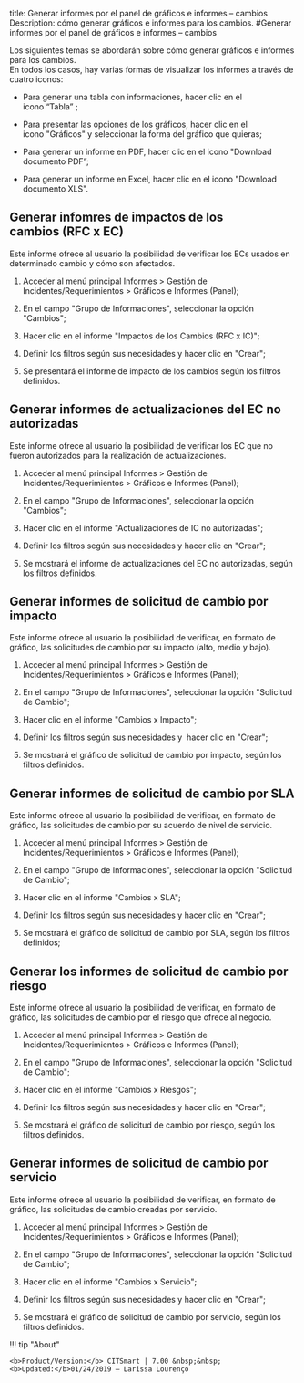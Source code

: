 title: Generar informes por el panel de gráficos e informes – cambios 
Description: cómo generar gráficos e informes para los cambios.
#Generar informes por el panel de gráficos e informes – cambios

Los siguientes temas se abordarán sobre cómo generar gráficos e informes para los cambios.  
En todos los casos, hay varias formas de visualizar los informes a través de
cuatro iconos:  

 - Para generar una tabla con informaciones, hacer clic en el icono “Tabla” ;

 - Para presentar las opciones de los gráficos, hacer clic en el
    icono "Gráficos" y seleccionar la forma del gráfico que quieras;

 - Para generar un informe en PDF, hacer clic en el icono "Download documento
    PDF”;

 - Para generar un informe en Excel, hacer clic en el icono "Download documento
    XLS".  

Generar infomres de impactos de los cambios (RFC x EC)
------------------------------------------------------

Este informe ofrece al usuario la posibilidad de verificar los ECs usados en
determinado cambio y cómo son afectados.

1.  Acceder al menú principal Informes \> Gestión de
    Incidentes/Requerimientos \> Gráficos e Informes (Panel);

2.  En el campo "Grupo de Informaciones", seleccionar la opción "Cambios";

3.  Hacer clic en el informe "Impactos de los Cambios (RFC x IC)";

4.  Definir los filtros según sus necesidades y hacer clic en "Crear";

5.  Se presentará el informe de impacto de los cambios según los filtros
    definidos.

Generar informes de actualizaciones del EC no autorizadas
---------------------------------------------------------

Este informe ofrece al usuario la posibilidad de verificar los EC que no fueron
autorizados para la realización de actualizaciones.

1.  Acceder al menú principal Informes \> Gestión de
    Incidentes/Requerimientos \> Gráficos e Informes (Panel);

2.  En el campo "Grupo de Informaciones", seleccionar la opción "Cambios";

3.  Hacer clic en el informe "Actualizaciones de IC no autorizadas";

4.  Definir los filtros según sus necesidades y hacer clic en "Crear";

5.  Se mostrará el informe de actualizaciones del EC no autorizadas, según los
    filtros definidos.

Generar informes de solicitud de cambio por impacto
---------------------------------------------------

Este informe ofrece al usuario la posibilidad de verificar, en formato de
gráfico, las solicitudes de cambio por su impacto (alto, medio y bajo).

1.  Acceder al menú principal Informes \> Gestión de Incidentes/Requerimientos
    \> Gráficos e Informes (Panel);

2.  En el campo "Grupo de Informaciones", seleccionar la opción "Solicitud de
    Cambio";

3.  Hacer clic en el informe "Cambios x Impacto";

4.  Definir los filtros según sus necesidades y  hacer clic en "Crear";

5.  Se mostrará el gráfico de solicitud de cambio por impacto, según los filtros
    definidos.

Generar informes de solicitud de cambio por SLA
-----------------------------------------------

Este informe ofrece al usuario la posibilidad de verificar, en formato de
gráfico, las solicitudes de cambio por su acuerdo de nivel de servicio.

1.  Acceder al menú principal Informes \> Gestión de Incidentes/Requerimientos
    \> Gráficos e Informes (Panel);

2.  En el campo "Grupo de Informaciones", seleccionar la opción "Solicitud de
    Cambio";

3.  Hacer clic en el informe "Cambios x SLA";

4.  Definir los filtros según sus necesidades y hacer clic en "Crear";

5.  Se mostrará el gráfico de solicitud de cambio por SLA, según los filtros
    definidos;

Generar los informes de solicitud de cambio por riesgo
------------------------------------------------------

Este informe ofrece al usuario la posibilidad de verificar, en formato de
gráfico, las solicitudes de cambio por el riesgo que ofrece al negocio.

1.  Acceder al menú principal Informes \> Gestión de Incidentes/Requerimientos
    \> Gráficos e Informes (Panel);

2.  En el campo "Grupo de Informaciones", seleccionar la opción "Solicitud de
    Cambio";

3.  Hacer clic en el informe "Cambios x Riesgos";

4.  Definir los filtros según sus necesidades y hacer clic en "Crear";

5.  Se mostrará el gráfico de solicitud de cambio por riesgo, según los filtros
    definidos.

Generar informes de solicitud de cambio por servicio
----------------------------------------------------

Este informe ofrece al usuario la posibilidad de verificar, en formato de
gráfico, las solicitudes de cambio creadas por servicio.

1.  Acceder al menú principal Informes \> Gestión de
    Incidentes/Requerimientos \> Gráficos e Informes (Panel);

2.  En el campo "Grupo de Informaciones", seleccionar la opción "Solicitud de
    Cambio";

3.  Hacer clic en el informe "Cambios x Servicio";

4.  Definir los filtros según sus necesidades y hacer clic en "Crear";

5.  Se mostrará el gráfico de solicitud de cambio por servicio, según los
    filtros definidos.
    
!!! tip "About"

    <b>Product/Version:</b> CITSmart | 7.00 &nbsp;&nbsp;
    <b>Updated:</b>01/24/2019 – Larissa Lourenço
